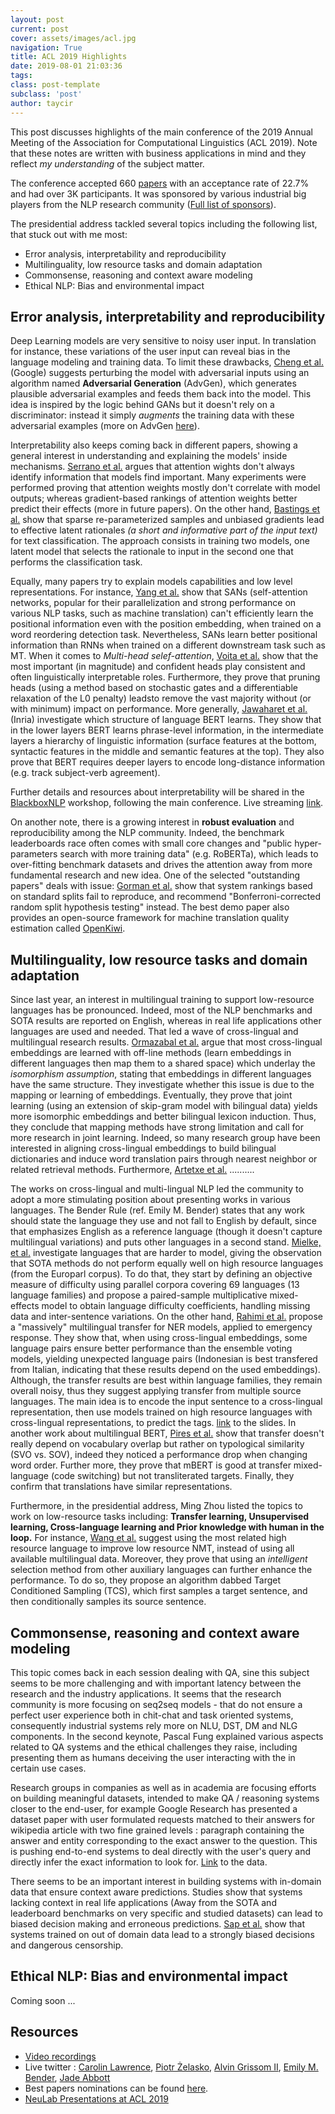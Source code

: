 ```yaml
---
layout: post
current: post
cover: assets/images/acl.jpg
navigation: True
title: ACL 2019 Highlights
date: 2019-08-01 21:03:36
tags:
class: post-template
subclass: 'post'
author: taycir
---
```


This post discusses highlights of the main conference of the 2019 Annual Meeting of the Association for Computational Linguistics (ACL 2019). Note that these notes are written with business applications in mind and they reflect *my understanding* of the subject matter.

The conference accepted 660 [papers](http://www.acl2019.org/EN/program.xhtml) with an acceptance rate of 22.7% and had over 3K participants. It was sponsored by various industrial big players from the NLP research community ([Full list of sponsors](http://www.acl2019.org/EN/exhibitors-sponsors.xhtml)).

The presidential address tackled several topics including the following list, that stuck out with me most:  

* Error analysis, interpretability and reproducibility
* Multilinguality, low resource tasks and domain adaptation
* Commonsense, reasoning and context aware modeling
* Ethical NLP: Bias and environmental impact


## Error analysis, interpretability and reproducibility 
Deep Learning models are very sensitive to noisy user input. In translation for instance, these variations of the user input can reveal bias in the language modeling and training data. To limit these drawbacks, [Cheng et al.](https://arxiv.org/pdf/1906.02443.pdf) (Google) suggests perturbing the model with adversarial inputs using an algorithm named **Adversarial Generation** (AdvGen), which generates plausible adversarial examples and feeds them back into the model. This idea is inspired by the logic behind GANs but it doesn't rely on a discriminator: instead it simply *augments* the training data with these adversarial examples (more on AdvGen [here](https://ai.googleblog.com/2019/07/robust-neural-machine-translation.html)).

Interpretability also keeps coming back in different papers, showing a general interest in understanding and explaining the models' inside mechanisms. [Serrano et al.](https://arxiv.org/abs/1906.03731) argues that attention wights don't always identify information that models find important. Many experiments were performed proving that attention weights mostly don't correlate with model outputs; whereas gradient-based rankings of attention weights better predict their effects (more in future papers). On the other hand, [Bastings et al.](https://www.aclweb.org/anthology/P19-1284) show that sparse re-parameterized samples and unbiased gradients lead to effective latent rationales *(a short and informative part of the input text)* for text classification. The approach consists in training two models, one latent model that selects the rationale to input in the second one that performs the classification task.

Equally, many papers try to explain models capabilities and low level representations. For instance, [Yang et al.](https://arxiv.org/abs/1906.00592) show that SANs (self-attention networks, popular for their parallelization and strong performance on various NLP tasks, such as machine translation) can't efficiently learn the positional information even with the position embedding, when trained on a word reordering detection task. Nevertheless, SANs learn better positional information than RNNs when trained on a different downstream task such as MT. When it comes to *Multi-head selef-attention*, [Voita et al.](https://arxiv.org/abs/1905.09418) show that the most important (in magnitude) and confident heads play consistent and often linguistically interpretable roles. Furthermore, they prove that pruning heads (using a method based on stochastic gates and a differentiable relaxation of the L0 penalty) leadsto remove the vast majority without (or with minimum) impact on performance. More generally, [Jawaharet et al.](https://hal.inria.fr/hal-02131630/document) (Inria) investigate which structure of language BERT learns. They show that in the lower layers BERT learns phrase-level information, in the intermediate layers a hierarchy of linguistic information (surface features at the bottom, syntactic features in the middle and semantic features at the top). They also prove that BERT requires deeper layers to encode long-distance information (e.g. track subject-verb agreement). 

Further details and resources about interpretability will be shared in the [BlackboxNLP](https://blackboxnlp.github.io/) workshop, following the main conference. Live streaming [link](https://www.youtube.com/embed/JEH2fiyjrJU).

On another note, there is a growing interest in **robust evaluation** and reproducibility among the NLP community. Indeed, the benchmark leaderboards race often comes with small core changes and "public hyper-parameters search with more training data" (e.g. RoBERTa), which leads to over-fitting benchmark datasets and drives the attention away from more fundamental research and new idea. One of the selected "outstanding papers" deals with issue: [Gorman et al.](http://wellformedness.com/papers/gorman-bedrick-2019.pdf) show that system rankings based on standard splits fail to reproduce, and recommend "Bonferroni-corrected random split hypothesis testing" instead. The best demo paper also provides an open-source framework for machine translation quality estimation called [OpenKiwi](https://unbabel.github.io/OpenKiwi).


## Multilinguality, low resource tasks and domain adaptation
Since last year, an interest in multilingual training to support low-resource languages has be pronounced. Indeed, most of the NLP benchmarks and SOTA results are reported on English, whereas in real life applications other languages are used and needed. That led a wave of cross-lingual and multilingual research results. [Ormazabal et al.](https://arxiv.org/abs/1906.05407) argue that most cross-lingual embeddings are learned with off-line methods (learn embeddings in different languages then map them to a shared space) which underlay the *isomorphism assumption*, stating that embeddings in different languages have the same structure. They investigate whether this issue is due to the mapping or learning of embeddings. Eventually, they prove that joint learning (using an extension of skip-gram model with bilingual data) yields more isomorphic embeddings and better bilingual lexicon induction. Thus, they conclude that mapping methods have strong limitation and call for more research in joint learning. Indeed, so many research group have been interested in aligning cross-lingual embeddings to build bilingual dictionaries and induce word translation pairs through nearest neighbor or related retrieval methods. Furthermore, [Artetxe et al.](https://arxiv.org/abs/1907.10761) ..........

The works on cross-lingual and multi-lingual NLP led the community to adopt a more stimulating position about presenting works in various languages. The Bender Rule (ref. Emily M. Bender) states that any work should state the language they use and not fall to English by default, since that emphasizes English as a reference language (though it doesn't capture multilingual variations) and puts other languages in a second stand. [Mielke, et al.](https://arxiv.org/abs/1906.04726) investigate languages that are harder to model, giving the observation that SOTA methods do not perform equally well on high resource languages (from the Europarl corpus). To do that, they start by defining an objective measure of difficulty using parallel corpora covering 69 languages (13 language families) and propose a paired-sample multiplicative mixed-effects model to obtain language difficulty coefficients, handling missing data and inter-sentence variations. On the other hand, [Rahimi et al.](https://arxiv.org/abs/1902.00193) propose a "massively" multilingual transfer for NER models, applied to emergency response. They show that, when using cross-lingual embeddings, some language pairs ensure better performance than the ensemble voting models, yielding unexpected language pairs (Indonesian is best transfered from Italian, indicating that these results depend on the used embeddings). Although, the transfer results are best within language families, they remain overall noisy, thus they suggest applying transfer from multiple source languages. The main idea is to encode the input sentence to a cross-lingual representation, then use models trained on high resource languages with cross-lingual representations, to predict the tags. [link](https://docs.google.com/presentation/d/13y31FNC-LTwENdOiWUajVeusuE-sFgcmz3hO8qHdh90/) to the slides. In another work about multilingual BERT, [Pires et al.](https://arxiv.org/abs/1906.01502) show that transfer doesn't really depend on vocabulary overlap but rather on typological similarity (SVO vs. SOV), indeed they noticed a performance drop when changing word order. Further more, they prove that mBERT is good at transfer mixed-language (code switching) but not transliterated targets. Finally, they confirm that translations have similar representations. 

Furthermore, in the presidential address, Ming Zhou listed the topics to work on low-resource tasks including: **Transfer learning, Unsupervised learning, Cross-language learning and Prior knowledge with human in the loop.** For instance, [Wang et al.](https://arxiv.org/abs/1905.08212) suggest using the most related high resource language to improve low resource NMT, instead of using all available multilingual data. Moreover, they prove that using an *intelligent* selection method from other auxiliary languages can further enhance the performance. To do so, they propose an algorithm dabbed Target Conditioned Sampling (TCS), which first samples a target sentence, and then conditionally samples its source sentence.   

## Commonsense, reasoning and context aware modeling
This topic comes back in each session dealing with QA, sine this subject seems to be more challenging and with important latency between the research and the industry applications. It seems that the research community is more focusing on seq2seq models - that do not ensure a perfect user experience both in chit-chat and task oriented systems, consequently industrial systems rely more on NLU, DST, DM and NLG components. In the second keynote, Pascal Fung explained various aspects related to QA systems and the ethical challenges they raise, including presenting them as humans deceiving the user interacting with the in certain use cases.

Research groups in companies as well as in academia are focusing efforts on building meaningful datasets, intended to make QA / reasoning systems closer to the end-user, for example Google Research has presented a dataset paper with user formulated requests matched to their answers for wikipedia article with two fine grained levels : paragraph containing the answer and entity corresponding to the exact answer to the question. This is pushing end-to-end systems to deal directly with the user's query and directly infer the exact information to look for. [Link](https://ai.google.com/research/NaturalQuestions/) to the data. 

There seems to be an important interest in building systems with in-domain data that ensure context aware predictions. Studies show that systems lacking context in real life applications (Away from the SOTA and leaderboard benchmarks on very specific and studied datasets) can lead to biased decision making and erroneous predictions. [Sap et al.](https://homes.cs.washington.edu/~skgabrie/sap2019risk.pdf) show that systems trained on out of domain data lead to a strongly biased decisions and dangerous censorship.

## Ethical NLP: Bias and environmental impact

Coming soon ... 

## Resources 
* [Video recordings](https://www.livecongress.it/sved/evt/aol_lnk.php?id=60B5FD70)
* Live twitter : [Carolin Lawrence](https://twitter.com/caro__lawrence), [Piotr Żelasko](https://twitter.com/PiotrZelasko), [Alvin Grissom II](https://twitter.com/AlvinGrissomII), [Emily M. Bender](https://twitter.com/emilymbender), [Jade Abbott](https://twitter.com/alienelf)
* Best papers nominations can be found [here](http://www.acl2019.org/EN/nominations-for-acl-2019-best-paper-awards.xhtml).
* [NeuLab Presentations at ACL 2019](http://www.cs.cmu.edu/~neulab//2019/07/25/neulab-presentations-at-acl-2019.html)